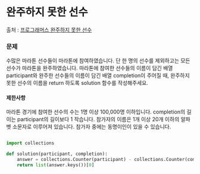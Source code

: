 # 완주하지 못한 선수
출처 : [프로그래머스 완주하지 못한 선수](https://programmers.co.kr/learn/courses/30/lessons/42576?language=python3)

### 문제 
 수많은 마라톤 선수들이 마라톤에 참여하였습니다. 단 한 명의 선수를 제외하고는 모든 선수가 마라톤을 완주하였습니다.
 마라톤에 참여한 선수들의 이름이 담긴 배열 participant와 완주한 선수들의 이름이 담긴 배열 completion이 주어질 때, 완주하지 못한 선수의 이름을 return 하도록 solution 함수를 작성해주세요.

#### 제한사항
 마라톤 경기에 참여한 선수의 수는 1명 이상 100,000명 이하입니다.
 completion의 길이는 participant의 길이보다 1 작습니다. 
 참가자의 이름은 1개 이상 20개 이하의 알파벳 소문자로 이루어져 있습니다. 
 참가자 중에는 동명이인이 있을 수 있습니다.

```python

import collections

def solution(participant, completion):
    answer = collections.Counter(participant) - collections.Counter(completion)
    return list(answer.keys())[0]

```
